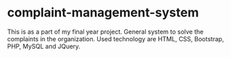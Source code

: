 # complaint-management-system
This is as a part of my final year project. General system to solve the complaints in the organization. Used technology are HTML, CSS, Bootstrap, PHP, MySQL and JQuery.

